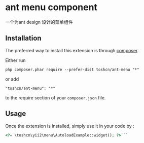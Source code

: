 ant menu component
==================
一个为ant design 设计的菜单组件

Installation
------------

The preferred way to install this extension is through [composer](http://getcomposer.org/download/).

Either run

```
php composer.phar require --prefer-dist toshcn/ant-menu "*"
```

or add

```
"toshcn/ant-menu": "*"
```

to the require section of your `composer.json` file.


Usage
-----

Once the extension is installed, simply use it in your code by  :

```php
<?= \toshcn\yii2\menu\AutoloadExample::widget(); ?>```